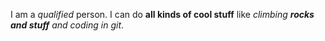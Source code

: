 I am a *qualified* person. I can do **all kinds of cool stuff** like _climbing **rocks and stuff** and coding in git_.  
